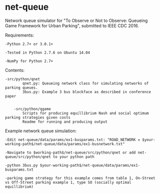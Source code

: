 # net-queue
Network queue simulator for "To Observe or Not to Observe: Queueing Game Framework for Urban Parking", submitted to IEEE CDC 2016.


Requirements:
	
	-Python 2.7+ or 3.0.1+
	
	-Tested in Python 2.7.6 on Ubuntu 14.04
	
	-NumPy for Python 2.7+

Contents:
	
	-src/python/qnet
    		qnet.py: Queueing network class for simulating networks of parking queues.
    		3bus.py: Example 3 bus blockface as described in conference paper
    		
    		
    	-src/python/qgame
    		Scripts for producing equillibrium Nash and social optimum parking strategies given costs
    		Readme for running and producing output
    		
Example network queue simulation:

	-Edit net-queue/data/params/ex1-busparams.txt: "ROAD_NETWORK = $your-working-path$/net-queue/data/params/ex1-busnetwork.txt"
	
	-Navigate to $working-path$/net-queue/src/python/qnet or add net-queue/src/python/qnet to your python path
	
	-python 3bus.py $your-working-path$/net-queue/data/params/ex1-busparams.txt
	
	-parking game strategy for this example comes from table 1, On-Street vs Off-Street parking example 1, type SO (socially optimal equillibrium)
